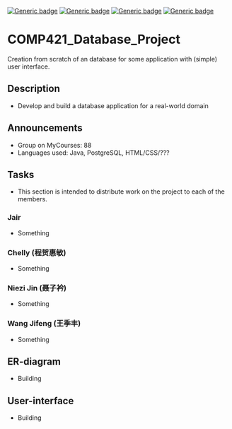 [![Generic badge](https://img.shields.io/badge/Database_Project-blue.svg)](https://shields.io/)
[![Generic badge](https://img.shields.io/badge/Contributors-4-<COLOR>.svg)](https://shields.io/)
[![Generic badge](https://img.shields.io/badge/COMP421_Databases_Systems-red.svg)](https://shields.io/)
[![Generic badge](https://img.shields.io/badge/Status-Building.svg)](https://shields.io/)

# COMP421_Database_Project
Creation from scratch of an database for some application with (simple) user interface. 

## Description 
- Develop and build a database application for a real-world domain

## Announcements 
- Group on MyCourses: 88 
- Languages used: Java, PostgreSQL, HTML/CSS/??? 

## Tasks 
- This section is intended to distribute work on the project to each of the members. 

### Jair 
- Something 

### Chelly (程贺惠敏)
- Something 

### Niezi Jin (聂子衿)
- Something

### Wang Jifeng (王季丰)
- Something

## ER-diagram 
- Building  

## User-interface 
- Building 
